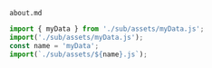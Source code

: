 `about.md`

```js script
import { myData } from './sub/assets/myData.js';
import('./sub/assets/myData.js');
const name = 'myData';
import(`./sub/assets/${name}.js`);
```
